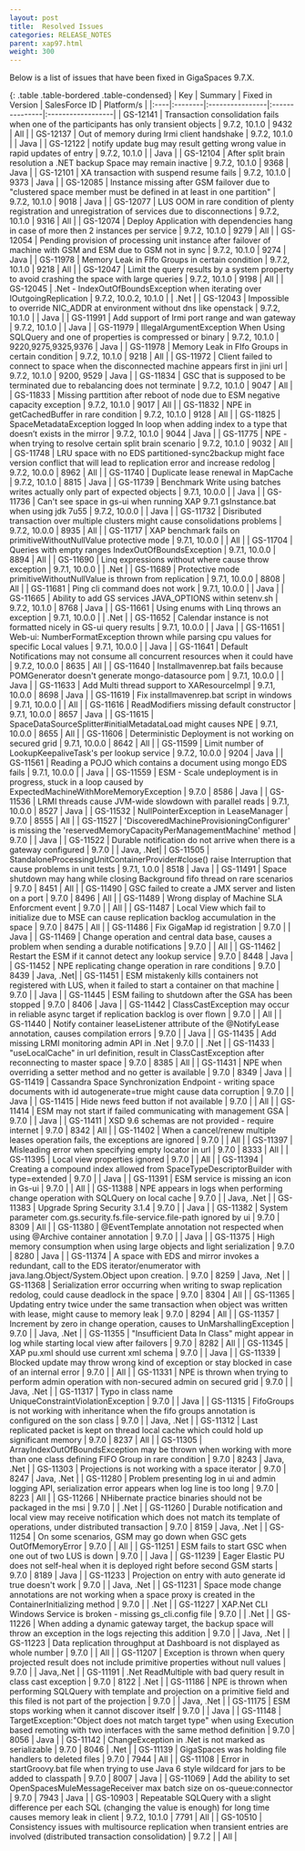 ```yaml
---
layout: post
title:  Resolved Issues
categories: RELEASE_NOTES
parent: xap97.html
weight: 300
---
```



Below is a list of issues that have been fixed in GigaSpaces 9.7.X.



{: .table .table-bordered .table-condensed}
| Key | Summary | Fixed in Version | SalesForce ID | Platform/s |
|:----|:--------|:----------------|:---------------|:------------------|
| <nobr>GS-12141</nobr> | Transaction consolidation fails when one of the participants has only transient objects  | 9.7.2, 10.1.0 | 9432 | All |
| GS-12137 | Out of memory during lrmi client handshake | 9.7.2, 10.1.0 |  | Java |
| GS-12122 | notify update bug may result getting wrong value in rapid updates of entry | 9.7.2, 10.1.0 |  | Java |
| GS-12104 | After split brain resolution a .NET backup Space may remain inactive |  9.7.2, 10.1.0 | 9368 | Java |
| GS-12101 | XA transaction with suspend resume fails | 9.7.2, 10.1.0 | 9373 | Java |
| GS-12085 | Instance missing after GSM failover due to "clustered space member must be defined in at least in one partition" | 9.7.2, 10.1.0 | 9018 | Java |
| GS-12077 | LUS OOM in rare condition of plenty registration and unregistration of services due to disconnections | 9.7.2, 10.1.0 | 9316 | All |
| GS-12074 | Deploy Application with dependencies hang in case of more then 2 instances per service | 9.7.2, 10.1.0 | 9279 | All |
| GS-12054 | Pending provision of processing unit instance after failover of machine with GSM and ESM due to GSM not in sync | 9.7.2, 10.1.0 | 9274 | Java |
| GS-11978 | Memory Leak in FIfo Groups in certain condition | 9.7.2, 10.1.0 | 9218 | All |
| GS-12047 | Limit the query results by a system property to avoid crashing the space with large queries | 9.7.2, 10.1.0 | 9198 | All |
| GS-12045 | .Net - IndexOutOfBoundsException when iterating over IOutgoingReplication | 9.7.2, 10.0.2, 10.1.0 |  | .Net |
| GS-12043 | Impossible to override NIC_ADDR at environment without dns like openstack | 9.7.2, 10.1.0 |  | Java |
| GS-11991 | Add support of lrmi port range and wan gateway | 9.7.2, 10.1.0 |  | Java |
| GS-11979 | IllegalArgumentException When Using SQLQuery and one of properties is compressed or binary | 9.7.2, 10.1.0 | 9220,9275,9325,9376 | Java |
| GS-11978 | Memory Leak in FIfo Groups in certain condition | 9.7.2, 10.1.0 | 9218 | All |
| GS-11972 | Client failed to connect to space when the disconnected machine appears first in jini url | 9.7.2, 10.1.0 | 9200, 9529 | Java |
| GS-11834 | GSC that is supposed to be terminated due to rebalancing does not terminate | 9.7.2, 10.1.0 | 9047 | All |
| GS-11833 | Missing parttition after reboot of node due to ESM negative capacity exception | 9.7.2, 10.1.0 | 9017 | All |
| GS-11832 | NPE in getCachedBuffer in rare condition | 9.7.2, 10.1.0 | 9128 | All |
| GS-11825 | SpaceMetadataException logged In loop when adding index to a type that doesn’t exists in the mirror | 9.7.2, 10.1.0 | 9044 | Java |
| GS-11775 | NPE - when trying to resolve certain split brain scenario  | 9.7.2, 10.1.0 | 9032 | All |
| GS-11748 | LRU space with no EDS partitioned-sync2backup might face version conflict that will lead to replication error and increase redolog  | 9.7.2, 10.0.0 | 8962 | All |
| GS-11740 | Duplicate lease renewal in MapCache | 9.7.2, 10.1.0 | 8815 | Java |
| GS-11739 | Benchmark Write using batches writes actually only part of expected objects | 9.7.1, 10.0.0 |  | Java |
| GS-11736 | Can't see space in gs-ui when running XAP 9.7.1 gsInstance.bat when using jdk 7u55 | 9.7.2, 10.0.0 |  | Java |
| GS-11732 | Disributed transaction over multiple clusters might cause consolidations problems | 9.7.2, 10.0.0 | 8935 | All |
| GS-11717 | XAP benchmark fails on primitiveWithoutNullValue protective mode | 9.7.1, 10.0.0 |  | All |
| GS-11704 | Queries with empty ranges IndexOutOfBoundsException | 9.7.1, 10.0.0 | 8894 | All |
| GS-11690 | Linq expressions without where cause throw exception | 9.7.1, 10.0.0 |  | .Net |
| GS-11689 | Protective mode primitiveWithoutNullValue is thrown from replication | 9.7.1, 10.0.0 | 8808 | All |
| GS-11681 | Ping cli command does not work | 9.7.1, 10.0.0 |  | Java |
| GS-11665 | Ability to add GS services JAVA_OPTIONS within setenv.sh | 9.7.2, 10.1.0 | 8768 | Java |
| GS-11661 | Using enums with Linq throws an exception | 9.7.1, 10.0.0 |  | .Net |
| GS-11652 | Calendar instance is not formatted nicely in GS-ui query results | 9.7.1, 10.0.0 |  | Java |
| GS-11651 | Web-ui: NumberFormatException thrown while parsing cpu values for specific Local values | 9.7.1, 10.0.0 |  | Java |
| GS-11641 | Default Notifications may not consume all concurrent resources when it could have | 9.7.2, 10.0.0 | 8635 | All |
| GS-11640 | Installmavenrep.bat fails because POMGenerator doesn't generate mongo-datasource pom | 9.7.1, 10.0.0 |  | Java |
| GS-11633 | Add Multi thread support to XAResourceImpl | 9.7.1, 10.0.0 | 8698 | Java |
| GS-11619 | Fix  installmavenrep.bat script in windows | 9.7.1, 10.0.0 |  | All |
| GS-11616 | ReadModifiers  missing default constructor  | 9.7.1, 10.0.0 | 8657 | Java |
| GS-11615 | SpaceDataSourceSplitter#initialMetadataLoad might causes NPE | 9.7.1, 10.0.0 | 8655 | All |
| GS-11606 | Deterministic Deployment is not working on secured grid | 9.7.1, 10.0.0 | 8642 | All |
| GS-11599 | Limit number of LookupKeepaliveTask's per lookup service | 9.7.2, 10.0.0 | 9204 | Java |
| GS-11561 | Reading a POJO which contains a document using mongo EDS fails | 9.7.1, 10.0.0 |  | Java |
| GS-11559 | ESM - Scale undeployment is in progress, stuck in a loop caused by ExpectedMachineWithMoreMemoryException | 9.7.0 | 8586 | Java |
| GS-11536 | LRMI threads cause JVM-wide slowdown with parallel reads | 9.7.1, 10.0.0 | 8527 | Java |
| GS-11532 | NullPointerException in LeaseManager | 9.7.0 | 8555 | All |
| GS-11527 | 'DiscoveredMachineProvisioningConfigurer' is missing the 'reservedMemoryCapacityPerManagementMachine' method | 9.7.0 |  | Java |
| GS-11522 | Durable notification do not arrive when there is a gateway configured | 9.7.0 |  | Java, .Net|
| GS-11505 | StandaloneProcessingUnitContainerProvider#close() raise Interruption that cause problems in unit tests | 9.7.1, 1.0.0 | 8518 | Java |
| GS-11491 | Space shutdown may hang while closing Background fifo thread on rare scenarios | 9.7.0 | 8451 | All |
| GS-11490 | GSC failed to create a JMX server and listen on a port | 9.7.0 | 8496 | All |
| GS-11489 | Wrong display of Machine SLA Enforcment event | 9.7.0 |  | All |
| GS-11487 | Local View which fail to initialize due to MSE can cause replication backlog accumulation in the space | 9.7.0 | 8475 | All |
| GS-11486 | Fix GigaMap id registration | 9.7.0 |  | Java |
| GS-11469 | Change operation and central data base, causes a problem when sending a durable notifications | 9.7.0 | | All |
| GS-11462 | Restart the ESM if it cannot detect any lookup service | 9.7.0 | 8448 | Java |
| GS-11452 | NPE replicating change operation in rare conditions | 9.7.0 | 8439 | Java, .Net|
| GS-11451 | ESM mistakenly kills containers not registered with LUS, when it failed to start a container on that machine | 9.7.0 | | Java |
| GS-11445 | ESM failing to shutdown after the GSA has been stopped | 9.7.0 | 8406 | Java |
| GS-11442 | ClassCastException may occur in reliable async target if replication backlog is over flown | 9.7.0 | | All |
| GS-11440 | Notify container leaseListener attribute of the @NotifyLease annotation, causes compilation errors | 9.7.0 | | Java |
| GS-11435 | Add missing LRMI monitoring admin API in .Net | 9.7.0 | | .Net |
| GS-11433 | "useLocalCache" in url definition, result in ClassCastException after reconnecting to master space | 9.7.0 | 8385 | All |
| GS-11431 | NPE when overriding a setter method and no getter is available | 9.7.0 | 8349 | Java |
| GS-11419 | Cassandra Space Synchronization Endpoint - writing space documents with id autogenerate=true might cause data corruption | 9.7.0 | | Java |
| GS-11415 | Hide news feed button if not available | 9.7.0 | | All |
| GS-11414 | ESM may not start if failed communicating with management GSA | 9.7.0 | | Java |
| GS-11411 | XSD 9.6 schemas are not provided - require internet  | 9.7.0 | 8342 | All |
| GS-11402 | When a cancel/renew multiple leases operation fails, the exceptions are ignored | 9.7.0 | | All |
| GS-11397 | Misleading error when specifying empty locator in url | 9.7.0 | 8333 | All |
| GS-11395 | Local view properties ignored | 9.7.0 | | All |
| GS-11394 | Creating a compound index allowed from SpaceTypeDescriptorBuilder with type=extended | 9.7.0 | | Java |
| GS-11391 | ESM service is missing an icon in Gs-ui | 9.7.0 | | All |
| GS-11388 | NPE appears in logs when performing change operation with SQLQuery on local cache | 9.7.0 | | Java, .Net |
| GS-11383 | Upgrade Spring Security 3.1.4 | 9.7.0 | | Java |
| GS-11382 | System parameter com.gs.security.fs.file-service.file-path ignored by ui | 9.7.0 | 8309 | All |
| GS-11380 | @EventTemplate annotation not respected when using @Archive container annotation | 9.7.0 | | Java |
| GS-11375 | High memory consumption when using large objects and light serialization | 9.7.0 | 8280 | Java |
| GS-11374 | A space with EDS and mirror invokes a redundant, call to the EDS iterator/enumerator with java.lang.Object/System.Object upon creation. | 9.7.0 | 8259 | Java, .Net |
| GS-11368 | Serialization error occurring when writing to swap replication redolog, could cause deadlock in the space | 9.7.0 | 8304 | All |
| GS-11365 | Updating entry twice under the same transaction when object was written with lease, might cause to memory leak | 9.7.0 | 8294 | All |
| GS-11357 | Increment by zero in change operation, causes to UnMarshallingException | 9.7.0 | | Java, .Net |
| GS-11355 | "Insufficient Data In Class" might appear in log while starting local view after failovers | 9.7.0 | 8282 | All |
| GS-11345 | XAP pu.xml should use current xml schema | 9.7.0 | | Java |
| GS-11339 | Blocked update may throw wrong kind of exception or stay blocked in case of an internal error | 9.7.0 | | All |
| GS-11331 | NPE is thrown when trying to perform admin operation with non-secured admin on secured grid | 9.7.0 | | Java, .Net |
| GS-11317 | Typo in class name UniqueConstraintViolationException | 9.7.0 | | Java |
| GS-11315 | FifoGroups is not working with inheritance when the fifo groups annotation is configured on the son class | 9.7.0 | | Java, .Net |
| GS-11312 | Last replicated packet is kept on thread local cache which could hold up significant memory | 9.7.0 | 8237 | All |
| GS-11305 | ArrayIndexOutOfBoundsException may be thrown when working with more than one class defining FIFO Group in rare condition | 9.7.0 | 8243 | Java, .Net |
| GS-11303 | Projections is not working with a space iterator | 9.7.0 | 8247 | Java, .Net |
| GS-11280 | Problem presenting log in ui and admin logging API, serialization error appears when log line is too long | 9.7.0 | 8223 | All |
| GS-11266 | NHibernate practice binaries should not be packaged in the msi | 9.7.0 | | .Net |
| GS-11260 | Durable notification and local view may receive notification which does not match its template of operations, under distributed transaction | 9.7.0 | 8159 | Java, .Net |
| GS-11254 | On some scenarios, GSM may go down when GSC gets OutOfMemoryError | 9.7.0 | | All |
| GS-11251 | ESM fails to start GSC when one out of two LUS is down | 9.7.0 | | Java |
| GS-11239 | Eager Elastic PU does not self-heal when it is deployed right before second GSM starts | 9.7.0 | 8189 | Java |
| GS-11233 | Projection on entry with auto generate id true doesn't work | 9.7.0 | | Java, .Net |
| GS-11231 | Space mode change annotations are not working when a space proxy is created in the ContainerInitializing method | 9.7.0 | | .Net |
| GS-11227 | XAP.Net CLI Windows Service is broken - missing gs_cli.config file | 9.7.0 | | .Net |
| GS-11226 | When adding a dynamic gateway target, the backup space will throw an exception in the logs rejecting this addition | 9.7.0 | | Java, .Net |
| GS-11223 | Data replication throughput at Dashboard is not displayed as whole number | 9.7.0 | | All |
| GS-11207 | Exception is thrown when query projected result does not include primitive properties without null values | 9.7.0 | | Java,.Net |
| GS-11191 | .Net ReadMultiple with bad query result in class cast exception | 9.7.0 | 8122 | .Net |
| GS-11186 | NPE is thrown when performing SQLQuery with template and projection on a primitive field and this filed is not part of the projection | 9.7.0 | | Java, .Net |
| GS-11175 | ESM stops working when it cannot discover itself | 9.7.0 | | Java |
| GS-11148 | TargetException:"Object does not match target type" when using Execution based remoting with two interfaces with the same method definition | 9.7.0 | 8056 | Java |
| GS-11142 | ChangeException in .Net is not marked as serializable | 9.7.0 | 8046 | .Net |
| GS-11139 | GigaSpaces was holding file handlers to deleted files | 9.7.0 | 7944 | All |
| GS-11108 | Error in startGroovy.bat file when trying to use Java 6 style wildcard for jars to be added to classpath | 9.7.0 | 8007 | Java |
| GS-11069 | Add the ability to set OpenSpacesMuleMessageReceiver max batch size on os-queue:connector | 9.7.0 | 7943 | Java |
| GS-10903 | Repeatable SQLQuery with a slight difference per each SQL (changing the value is enough) for long time causes memory leak in client | 9.7.2, 10.1.0 | 7791 | All |
| GS-10510 | Consistency issues with multisource replication when transient entries are involved (distributed transaction consolidation) | 9.7.2 |  | All |


